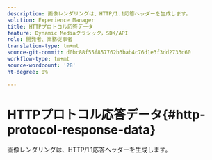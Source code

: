 ```yaml
---
description: 画像レンダリングは、HTTP/1.1応答ヘッダーを生成します。
solution: Experience Manager
title: HTTPプロトコル応答データ
feature: Dynamic Mediaクラシック，SDK/API
role: 開発者、業務従事者
translation-type: tm+mt
source-git-commit: d0bc88f55f857762b3bab4c76d1e3f3dd2733d60
workflow-type: tm+mt
source-wordcount: '28'
ht-degree: 0%

---
```



# HTTPプロトコル応答データ{#http-protocol-response-data}

画像レンダリングは、HTTP/1.1応答ヘッダーを生成します。

